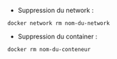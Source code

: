 - Suppression du network :
```
docker network rm nom-du-network
```

- Suppression du container :
```
docker rm nom-du-conteneur
```